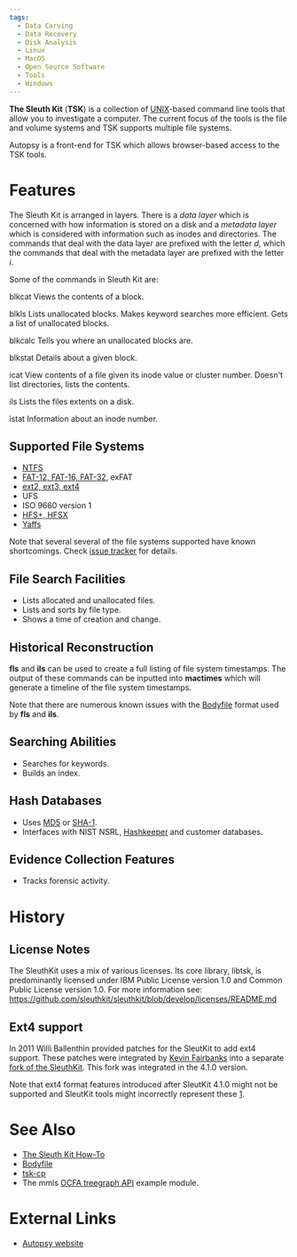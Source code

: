 ```yaml
---
tags:
  - Data Carving
  - Data Recovery
  - Disk Analysis
  - Linux
  - MacOS
  - Open Source Software
  - Tools
  - Windows
---
```

**The Sleuth Kit** (**TSK**) is a collection of [UNIX](unix.md)-based command
line tools that allow you to investigate a computer. The current focus of the
tools is the file and volume systems and TSK supports multiple file systems.

Autopsy is a front-end for TSK which allows browser-based access to the TSK
tools.

# Features

The Sleuth Kit is arranged in layers. There is a *data layer* which is
concerned with how information is stored on a disk and a *metadata layer* which
is considered with information such as inodes and directories. The commands
that deal with the data layer are prefixed with the letter *d*, which the
commands that deal with the metadata layer are prefixed with the letter *i*.

Some of the commands in Sleuth Kit are:

blkcat
Views the contents of a block.

<!-- -->

blkls
Lists unallocated blocks. Makes keyword searches more efficient. Gets a list of
unallocated blocks.

<!-- -->

blkcalc
Tells you where an unallocated blocks are.

<!-- -->

blkstat
Details about a given block.

<!-- -->

icat
View contents of a file given its inode value or cluster number. Doesn't list
directories, lists the contents.

<!-- -->

ils
Lists the files extents on a disk.

<!-- -->

istat
Information about an inode number.

## Supported File Systems

- [NTFS](ntfs.md)
- [FAT-12, FAT-16, FAT-32](fat.md), exFAT
- [ext2, ext3, ext4](extended_file_system_(ext).md)
- UFS
- ISO 9660 version 1
- [HFS+, HFSX](hfs+.md)
- [Yaffs](yaffs.md)

Note that several several of the file systems supported have known
shortcomings. Check [issue
tracker](https://github.com/sleuthkit/sleuthkit/issues) for details.

## File Search Facilities

- Lists allocated and unallocated files.
- Lists and sorts by file type.
- Shows a time of creation and change.

## Historical Reconstruction

**fls** and **ils** can be used to create a full listing of file system
timestamps. The output of these commands can be inputted into
**mactimes** which will generate a timeline of the file system
timestamps.

Note that there are numerous known issues with the
[Bodyfile](bodyfile.md) format used by **fls** and **ils**.

## Searching Abilities

- Searches for keywords.
- Builds an index.

## Hash Databases

- Uses [MD5](md5.md) or [SHA-1](sha-1.md).
- Interfaces with NIST NSRL, [Hashkeeper](hashkeeper.md) and customer databases.

## Evidence Collection Features

- Tracks forensic activity.

# History

## License Notes

The SleuthKit uses a mix of various licenses. Its core library, libtsk,
is predominantly licensed under IBM Public License version 1.0 and
Common Public License version 1.0. For more information see:
<https://github.com/sleuthkit/sleuthkit/blob/develop/licenses/README.md>

## Ext4 support

In 2011 Willi Ballenthin provided patches for the SleutKit to add ext4 support.
These patches were integrated by [Kevin Fairbanks](kevin_fairbanks.md) into a
separate [fork of the SleuthKit](https://github.com/kfairbanks/sleuthkit/tree/Ext4_Dev).
This fork was integrated in the 4.1.0 version.

Note that ext4 format features introduced after SleutKit 4.1.0 might not
be supported and SleutKit tools might incorrectly represent these
[1](https://github.com/sleuthkit/sleuthkit/issues/2488).

# See Also

* [The Sleuth Kit How-To](the_sleuth_kit_how-to.md)
* [Bodyfile](bodyfile.md)
* [tsk-cp](tsk-cp.md)
* The mmls [OCFA treegraph API](ocfa_treegraph_api.md) example module.

# External Links

* [Autopsy website](http://www.sleuthkit.org/autopsy/desc.php)
